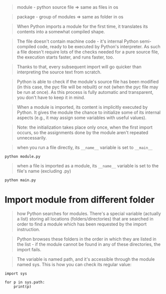 > module - python source file => same as files in os

> package - group of modules => same as folder in os


> When Python imports a module for the first time, it translates its contents into a somewhat compiled shape.

> The file doesn't contain machine code - it's internal Python semi-compiled code, ready to be executed by Python's interpreter. As such a file doesn't require lots of the checks needed for a pure source file, the execution starts faster, and runs faster, too.

> Thanks to that, every subsequent import will go quicker than interpreting the source text from scratch.

> Python is able to check if the module's source file has been modified (in this case, the pyc file will be rebuilt) or not (when the pyc file may be run at once). As this process is fully automatic and transparent, you don't have to keep it in mind.


> When a module is imported, its content is implicitly executed by Python. It gives the module the chance to initialize some of its internal aspects (e.g., it may assign some variables with useful values).

> Note: the initialization takes place only once, when the first import occurs, so the assignments done by the module aren't repeated unnecessarily.


> when you run a file directly, its ```__name__``` variable is set to ```__main__```
```
python module.py
```
>when a file is imported as a module, its ```__name__``` variable is set to the file's name (excluding .py)
```
python main.py
```

# Import module from different folder
> how Python searches for modules. There's a special variable (actually a list) storing all locations (folders/directories) that are searched in order to find a module which has been requested by the import instruction.

> Python browses these folders in the order in which they are listed in the list - if the module cannot be found in any of these directories, the import fails.

>The variable is named path, and it's accessible through the module named sys. This is how you can check its regular value:
```
import sys

for p in sys.path:
    print(p)
```
